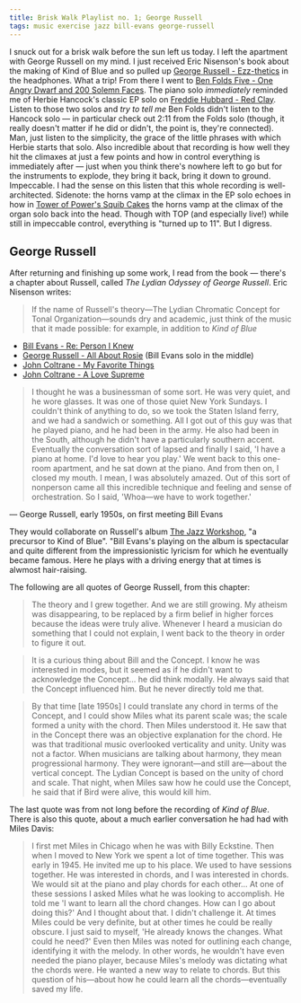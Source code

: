 ```yaml
---
title: Brisk Walk Playlist no. 1; George Russell
tags: music exercise jazz bill-evans george-russell
---
```


I snuck out for a brisk walk before the sun left us today. I left the apartment with George Russell on my mind. I just received Eric Nisenson's book about the making of Kind of Blue and so pulled up [George Russell - Ezz-thetics](https://www.youtube.com/watch?v=WYHALf_NFK4) in the headphones. What a trip! From there I went to [Ben Folds Five - One Angry Dwarf and 200 Solemn Faces](https://www.youtube.com/watch?v=GwFBshjGe8I). The piano solo _immediately_ reminded me of Herbie Hancock's classic EP solo on [Freddie Hubbard - Red Clay](https://www.youtube.com/watch?v=wA1ZelIbUfI). Listen to those two solos and _try to tell me_ Ben Folds didn't listen to the Hancock solo — in particular check out 2:11 from the Folds solo (though, it really doesn't matter if he did or didn't, the point is, they're connected). Man, just listen to the simplicity, the grace of the little phrases with which Herbie starts that solo. Also incredible about that recording is how well they hit the climaxes at just a few points and how in control everything is immediately after — just when you think there's nowhere left to go but for the instruments to explode, they bring it back, bring it down to ground. Impeccable. I had the sense on this listen that this whole recording is well-architected. Sidenote: the horns vamp at the climax in the EP solo echoes in how in [Tower of Power's Squib Cakes](https://www.youtube.com/watch?v=pvJH0x1CTho) the horns vamp at the climax of the organ solo back into the head. Though with TOP (and especially live!) while still in impeccable control, everything is "turned up to 11". But I digress.

## George Russell

After returning and finishing up some work, I read from the book — there's a chapter about Russell, called _The Lydian Odyssey of George Russell_. Eric Nisenson writes:

> If the name of Russell's theory—The Lydian Chromatic Concept for Tonal Organization—sounds dry and academic, just think of the music that it made possible: for example, in addition to _Kind of Blue_

- [Bill Evans - Re: Person I Knew](https://www.youtube.com/watch?v=xiRRfKoNl50)
- [George Russell - All About Rosie](https://www.youtube.com/watch?v=txGxFQwfcZ4) (Bill Evans solo in the middle)
- [John Coltrane - My Favorite Things](https://www.youtube.com/watch?v=rqpriUFsMQQ)
- [John Coltrane - A Love Supreme](https://www.youtube.com/watch?v=ll3CMgiUPuU)

> I thought he was a businessman of some sort. He was very quiet, and he wore glasses. It was one of those quiet New York Sundays. I couldn't think of anything to do, so we took the Staten Island ferry, and we had a sandwich or something. All I got out of this guy was that he played piano, and he had been in the army. He also had been in the South, although he didn't have a particularly southern accent. Eventually the conversation sort of lapsed and finally I said, 'I have a piano at home. I'd love to hear you play.' We went back to this one-room apartment, and he sat down at the piano. And from then on, I closed my mouth. I mean, I was absolutely amazed. Out of this sort of nonperson came all this incredible technique and feeling and sense of orchestration. So I said, 'Whoa—we have to work together.'

— George Russell, early 1950s, on first meeting Bill Evans

They would collaborate on Russell's album [The Jazz Workshop](https://en.wikipedia.org/wiki/The_Jazz_Workshop), "a precursor to Kind of Blue". "Bill Evans's playing on the album is spectacular and quite different from the impressionistic lyricism for which he eventually became famous. Here he plays with a driving energy that at times is alwmost hair-raising.

The following are all quotes of George Russell, from this chapter:

> The theory and I grew together. And we are still growing. My atheism was disappearing, to be replaced by a firm belief in higher forces because the ideas were truly alive. Whenever I heard a musician do something that I could not explain, I went back to the theory in order to figure it out.

> It is a curious thing about Bill and the Concept. I know he was interested in modes, but it seemed as if he didn't want to acknowledge the Concept... he did think modally. He always said that the Concept influenced him. But he never directly told me that.

> By that time \[late 1950s\] I could translate any chord in terms of the Concept, and I could show Miles what its parent scale was; the scale formed a unity with the chord. Then Miles understood it. He saw that in the Concept there was an objective explanation for the chord. He was that traditional music overlooked verticality and unity. Unity was not a factor. When musicians are talking about harmony, they mean progressional harmony. They were ignorant—and still are—about the vertical concept. The Lydian Concept is based on the unity of chord and scale. That night, when Miles saw how he could use the Concept, he said that if Bird were alive, this would kill him.

The last quote was from not long before the recording of _Kind of Blue_. There is also this quote, about a much earlier conversation he had had with Miles Davis:

> I first met Miles in Chicago when he was with Billy Eckstine. Then when I moved to New York we spent a lot of time together. This was early in 1945. He invited me up to his place. We used to have sessions together. He was interested in chords, and I was interested in chords. We would sit at the piano and play chords for each other... At one of these sessions I asked Miles what he was looking to accomplish. He told me 'I want to learn all the chord changes. How can I go about doing this?' And I thought about that. I didn't challenge it. At times Miles could be very definite, but at other times he could be really obscure. I just said to myself, 'He already knows the changes. What could he need?' Even then Miles was noted for outlining each change, identifying it with the melody. In other words, he wouldn't have even needed the piano player, because Miles's melody was dictating what the chords were. He wanted a new way to relate to chords. But this question of his—about how he could learn all the chords—eventually saved my life.

